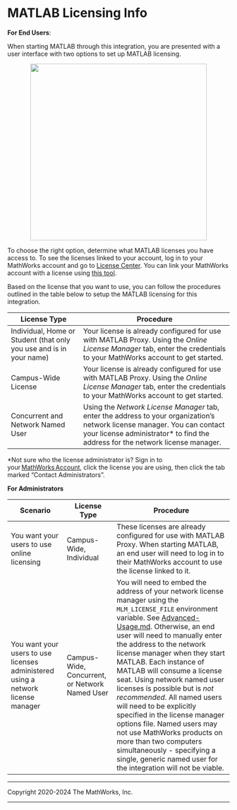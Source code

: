 # MATLAB Licensing Info


**For End Users**:

When starting MATLAB through this integration, you are presented with a user interface with two options to set up MATLAB licensing.

<p align="center">
  <img width="400" src="img/licensing_GUI.png">
</p>

To choose the right option, determine what MATLAB licenses you have access to. To see the licenses linked to your account, log in to your MathWorks account and go to [License Center](https://www.mathworks.com/licensecenter/?s_tid=hp_ff_s_license). You can link your MathWorks account with a license using [this tool](https://www.mathworks.com/licensecenter/licenses/add).

Based on the license that you want to use, you can follow the procedures outlined in the table below to setup the MATLAB licensing for this integration.

| License Type | Procedure |
| ------ | ------ |
| Individual, Home or Student (that only you use and is in your name)  | Your license is already configured for use with MATLAB Proxy. Using the _Online License Manager_ tab, enter the credentials to your MathWorks account to get started.   |
| Campus-Wide License | Your license is already configured for use with MATLAB Proxy. Using the _Online License Manager_ tab, enter the credentials to your MathWorks account to get started.  |
| Concurrent and Network Named User  | Using the _Network License Manager_ tab, enter the address to your organization’s network license manager. You can contact your license administrator* to find the address for the network license manager. |

*Not sure who the license administrator is? Sign in to your [MathWorks Account](https://www.mathworks.com/mwaccount/), click the license you are using, then click the tab marked “Contact Administrators”.

**For Administrators**

| Scenario | License Type | Procedure |
| ------ | ------ | ------ |
| You want your users to use online licensing  | Campus-Wide, Individual  | These licenses are already configured for use with MATLAB Proxy. When starting MATLAB, an end user will need to log in to their MathWorks account to use the license linked to it. |
| You want your users to use licenses administered using a network license manager   | Campus-Wide, Concurrent, or Network Named User  | You will need to embed the address of your network license manager using the `MLM_LICENSE_FILE` environment variable. See [Advanced-Usage.md](./Advanced-Usage.md). Otherwise, an end user will need to manually enter the address to the network license manager when they start MATLAB. Each instance of MATLAB will consume a license seat. Using network named user licenses is possible but is *not recommended*. All named users will need to be explicitly specified in the license manager options file. Named users may not use MathWorks products on more than two computers simultaneously - specifying a single, generic named user for the integration will not be viable.   |

----

Copyright 2020-2024 The MathWorks, Inc.

----
